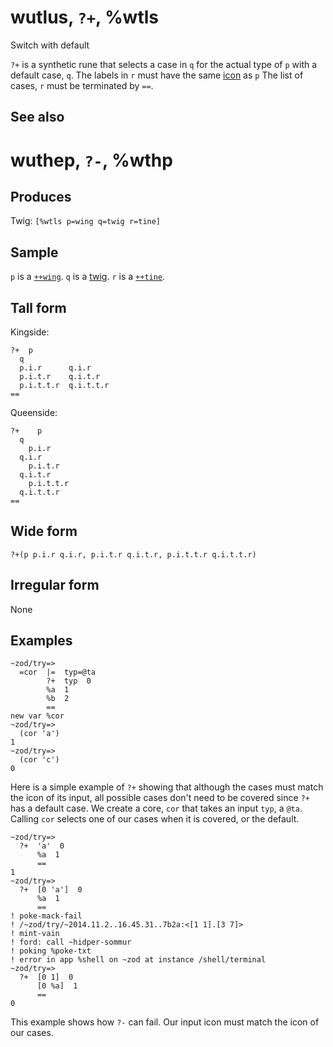 wutlus, `?+`, %wtls
============================

Switch with default

`?+` is a synthetic rune that selects a case in `q` for the actual type
of `p` with a default case, `q`. The labels in `r` must have the same
[icon]() as `p` The list of cases, `r` must be terminated by `==`.

See also
--------

wuthep, `?-`, %wthp
============================

Produces
--------

Twig: `[%wtls p=wing q=twig r=tine]`

Sample
------

`p` is a [`++wing`](). `q` is a [twig](). `r` is a [`++tine`]().

Tall form
---------

Kingside:

    ?+  p
      q
      p.i.r      q.i.r
      p.i.t.r    q.i.t.r
      p.i.t.t.r  q.i.t.t.r
    ==

Queenside:

    ?+    p
      q
        p.i.r      
      q.i.r
        p.i.t.r    
      q.i.t.r
        p.i.t.t.r  
      q.i.t.t.r
    ==

Wide form
---------

    ?+(p p.i.r q.i.r, p.i.t.r q.i.t.r, p.i.t.t.r q.i.t.t.r)

Irregular form
--------------

None

Examples
--------

    ~zod/try=> 
      =cor  |=  typ=@ta
            ?+  typ  0
            %a  1
            %b  2
            ==
    new var %cor
    ~zod/try=> 
      (cor 'a')
    1
    ~zod/try=> 
      (cor 'c')
    0

Here is a simple example of `?+` showing that although the cases must
match the icon of its input, all possible cases don't need to be covered
since `?+` has a default case. We create a core, `cor` that takes an
input `typ`, a `@ta`. Calling `cor` selects one of our cases when it is
covered, or the default.

    ~zod/try=> 
      ?+  'a'  0
          %a  1
          ==
    1
    ~zod/try=> 
      ?+  [0 'a']  0
          %a  1
          ==
    ! poke-mack-fail
    ! /~zod/try/~2014.11.2..16.45.31..7b2a:<[1 1].[3 7]>
    ! mint-vain
    ! ford: call ~hidper-sommur
    ! poking %poke-txt
    ! error in app %shell on ~zod at instance /shell/terminal
    ~zod/try=> 
      ?+  [0 1]  0
          [0 %a]  1
          ==
    0

This example shows how `?-` can fail. Our input icon must match the icon
of our cases.
